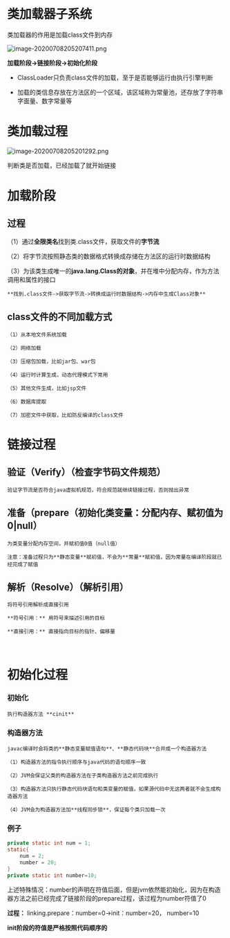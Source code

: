 
# 类加载器子系统

类加载器的作用是加载class文件到内存


![image-20200708205207411.png](https://p9-juejin.byteimg.com/tos-cn-i-k3u1fbpfcp/29ab0650cf094013acf4e0b8c3ab612a~tplv-k3u1fbpfcp-watermark.image)

**加载阶段->链接阶段->初始化阶段**

 

- ClassLoader只负责class文件的加载，至于是否能够运行由执行引擎判断

- 加载的类信息存放在方法区的一个区域，该区域称为常量池，还存放了字符串字面量、数字常量等


# 类加载过程


![image-20200708205201292.png](https://p9-juejin.byteimg.com/tos-cn-i-k3u1fbpfcp/8617be6cbe804481898d26731d429899~tplv-k3u1fbpfcp-watermark.image)

判断类是否加载，已经加载了就开始链接

# 加载阶段


## 过程

（1）通过**全限类名**找到类.class文件，获取文件的**字节流**

（2）将字节流按照静态类的数据格式转换成存储在方法区的运行时数据结构

（3）为该类生成唯一的**java.lang.Class的对象**，并在堆中分配内存，作为方法调用和属性的接口



	**找到.class文件->获取字节流->转换成运行时数据结构->内存中生成Class对象**



## class文件的不同加载方式

	（1）从本地文件系统加载
	
	（2）网络加载
	
	（3）压缩包加载，比如jar包、war包
	
	（4）运行时计算生成，动态代理模式下常用
	
	（5）其他文件生成，比如jsp文件
	
	（6）数据库提取
	
	（7）加密文件中获取，比如防反编译的class文件

# 链接过程



## 验证（Verify）（检查字节码文件规范）

	验证字节流是否符合java虚拟机规范，符合规范就继续链接过程，否则抛出异常



## 准备（prepare（初始化类变量：分配内存、赋初值为0|null）

	为类变量分配内存空间，并赋初值0值（null值）
	
	注意：准备过程只为**静态变量**赋初值，不会为**常量**赋初值，因为常量在编译阶段就已经完成了赋值



## 解析（Resolve）（解析引用）

	将符号引用解析成直接引用
	
	**符号引用：** 用符号来描述引用的目标
	
	**直接引用：** 直接指向目标的指针、偏移量


​	
# 初始化过程



### 初始化

	执行构造器方法 **cinit**



### 构造器方法

	javac编译时会将类的**静态变量赋值语句**、**静态代码块**合并成一个构造器方法
	
	（1）构造器方法的指令执行顺序与java代码的语句顺序一致
	
	（2）JVM会保证父类的构造器方法在子类构造器方法之前完成执行
	
	（3）构造器方法只执行静态代码块语句和类变量的赋值，如果源代码中无这两者就不会生成构造器方法
	
	（4）JVM会为构造器方法加**线程同步锁**，保证每个类只加载一次



### 例子


```java
private static int num = 1;
static{
	num = 2;
	number = 20;			
}
private static int number=10;
```

上述特殊情况：number的声明在符值后面，但是jvm依然能初始化，因为在构造器方法之前已经完成了链接阶段的prepare过程，该过程为number符值了0

**过程：** linking.prepare：number=0->init：number=20， number=10

**init阶段的符值是严格按照代码顺序的**